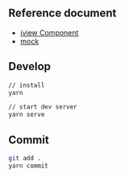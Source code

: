 ## Reference document

- [iview Component](http://pkg.oneitfarm.com/docs/iview/4.9.28)
- [mock](http://mockjs.com/examples.html)

## Develop
``` bash
// install
yarn

// start dev server
yarn serve
```

## Commit
``` bash
git add .
yarn commit
```
